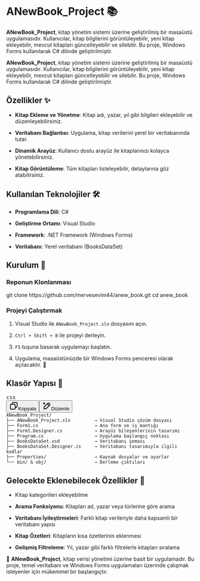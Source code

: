 <h1 data-start="80" data-end="103" class="">ANewBook_Project 📚</h1>
<p data-start="104" data-end="384" class=""><strong data-start="104" data-end="124">ANewBook_Project</strong>, kitap yönetim sistemi üzerine geliştirilmiş bir masaüstü uygulamasıdır. 
  Kullanıcılar, kitap bilgilerini görüntüleyebilir, yeni kitap ekleyebilir, mevcut kitapları güncelleyebilir ve silebilir. Bu proje, Windows Forms kullanılarak C# dilinde geliştirilmiştir.</p>
<p data-start="104" data-end="384" class=""><strong data-start="104" data-end="124">ANewBook_Project</strong>, kitap yönetim sistemi üzerine geliştirilmiş bir masaüstü uygulamasıdır. Kullanıcılar, kitap bilgilerini görüntüleyebilir, 
  yeni kitap ekleyebilir, mevcut kitapları güncelleyebilir ve silebilir. Bu proje, Windows Forms kullanılarak C# dilinde geliştirilmiştir.</p>
  <h2 data-start="386" data-end="401" class="">Özellikler ✨</h2>
  <ul data-start="403" data-end="774">
<li data-start="403" data-end="508" class="" style="">
<p data-start="405" data-end="508" class=""><strong data-start="405" data-end="432">Kitap Ekleme ve Yönetme</strong>: Kitap adı, yazar, yıl gibi bilgileri ekleyebilir ve düzenleyebilirsiniz.</p>
</li>
<li data-start="509" data-end="597" class="" style="">
<p data-start="511" data-end="597" class=""><strong data-start="511" data-end="536">Veritabanı Bağlantısı</strong>: Uygulama, kitap verilerini yerel bir veritabanında tutar.</p>
</li>
<li data-start="598" data-end="688" class="" style="">
<p data-start="600" data-end="688" class=""><strong data-start="600" data-end="618">Dinamik Arayüz</strong>: Kullanıcı dostu arayüz ile kitaplarınızı kolayca yönetebilirsiniz.</p>
</li>
<li data-start="689" data-end="774" class="" style="">
<p data-start="691" data-end="774" class=""><strong data-start="691" data-end="712">Kitap Görüntüleme</strong>: Tüm kitapları listeleyebilir, detaylarına göz atabilirsiniz.</p>
</li>
</ul>
<h2 data-start="776" data-end="806" class="">Kullanılan Teknolojiler 🛠️</h2>
<ul data-start="808" data-end="977">
<li data-start="808" data-end="836" class="" style="">
<p data-start="810" data-end="836" class=""><strong data-start="810" data-end="830">Programlama Dili</strong>: C#</p>
</li>
<li data-start="837" data-end="877" class="" style="">
<p data-start="839" data-end="877" class=""><strong data-start="839" data-end="860">Geliştirme Ortamı</strong>: Visual Studio</p>
</li>
<li data-start="878" data-end="927" class="" style="">
<p data-start="880" data-end="927" class=""><strong data-start="880" data-end="893">Framework</strong>: .NET Framework (Windows Forms)</p>
</li>
<li data-start="928" data-end="977" class="" style="">
<p data-start="930" data-end="977" class=""><strong data-start="930" data-end="944">Veritabanı</strong>: Yerel veritabanı (BooksDataSet)</p>
</li>
</ul>
<h2 data-start="979" data-end="992" class="">Kurulum 🔧</h2>
<h3 data-start="994" data-end="1017" class="">Reponun Klonlanması</h3>
git clone https://github.com/mervesevim44/anew_book.git
cd anew_book
<h3 data-start="1101" data-end="1124" class="">Projeyi Çalıştırmak</h3>
<ol data-start="1126" data-end="1357">
<li data-start="1126" data-end="1187" class="" style="">
<p data-start="1129" data-end="1187" class="">Visual Studio ile <code data-start="1147" data-end="1169">ANewBook_Project.sln</code> dosyasını açın.</p>
</li>
<li data-start="1188" data-end="1233" class="" style="">
<p data-start="1191" data-end="1233" class=""><code data-start="1191" data-end="1209">Ctrl + Shift + B</code> ile projeyi derleyin.</p>
</li>
<li data-start="1234" data-end="1279" class="" style="">
<p data-start="1237" data-end="1279" class=""><code data-start="1237" data-end="1241">F5</code> tuşuna basarak uygulamayı başlatın.</p>
</li>
<li data-start="1280" data-end="1357" class="" style="">
<p data-start="1283" data-end="1357" class="">Uygulama, masaüstünüzde bir Windows Forms penceresi olarak açılacaktır. 📱</p>
</li>
</ol>
<h2 data-start="1359" data-end="1378" class="">Klasör Yapısı 📁</h2>
<pre class="overflow-visible!" data-start="1380" data-end="1894"><div class="contain-inline-size rounded-md border-[0.5px] border-token-border-medium relative bg-token-sidebar-surface-primary"><div class="flex items-center text-token-text-secondary px-4 py-2 text-xs font-sans justify-between h-9 bg-token-sidebar-surface-primary dark:bg-token-main-surface-secondary select-none rounded-t-[5px]">css</div><div class="sticky top-9"><div class="absolute end-0 bottom-0 flex h-9 items-center pe-2"><div class="bg-token-sidebar-surface-primary text-token-text-secondary dark:bg-token-main-surface-secondary flex items-center rounded-sm px-2 font-sans text-xs"><span class="" data-state="closed"><button class="flex gap-1 items-center select-none px-4 py-1" aria-label="Kopyala"><svg width="24" height="24" viewBox="0 0 24 24" fill="none" xmlns="http://www.w3.org/2000/svg" class="icon-xs"><path fill-rule="evenodd" clip-rule="evenodd" d="M7 5C7 3.34315 8.34315 2 10 2H19C20.6569 2 22 3.34315 22 5V14C22 15.6569 20.6569 17 19 17H17V19C17 20.6569 15.6569 22 14 22H5C3.34315 22 2 20.6569 2 19V10C2 8.34315 3.34315 7 5 7H7V5ZM9 7H14C15.6569 7 17 8.34315 17 10V15H19C19.5523 15 20 14.5523 20 14V5C20 4.44772 19.5523 4 19 4H10C9.44772 4 9 4.44772 9 5V7ZM5 9C4.44772 9 4 9.44772 4 10V19C4 19.5523 4.44772 20 5 20H14C14.5523 20 15 19.5523 15 19V10C15 9.44772 14.5523 9 14 9H5Z" fill="currentColor"></path></svg>Kopyala</button></span><span class="" data-state="closed"><button class="flex items-center gap-1 px-4 py-1 select-none"><svg width="24" height="24" viewBox="0 0 24 24" fill="none" xmlns="http://www.w3.org/2000/svg" class="icon-xs"><path d="M2.5 5.5C4.3 5.2 5.2 4 5.5 2.5C5.8 4 6.7 5.2 8.5 5.5C6.7 5.8 5.8 7 5.5 8.5C5.2 7 4.3 5.8 2.5 5.5Z" fill="currentColor" stroke="currentColor" stroke-linecap="round" stroke-linejoin="round"></path><path d="M5.66282 16.5231L5.18413 19.3952C5.12203 19.7678 5.09098 19.9541 5.14876 20.0888C5.19933 20.2067 5.29328 20.3007 5.41118 20.3512C5.54589 20.409 5.73218 20.378 6.10476 20.3159L8.97693 19.8372C9.72813 19.712 10.1037 19.6494 10.4542 19.521C10.7652 19.407 11.0608 19.2549 11.3343 19.068C11.6425 18.8575 11.9118 18.5882 12.4503 18.0497L20 10.5C21.3807 9.11929 21.3807 6.88071 20 5.5C18.6193 4.11929 16.3807 4.11929 15 5.5L7.45026 13.0497C6.91175 13.5882 6.6425 13.8575 6.43197 14.1657C6.24513 14.4392 6.09299 14.7348 5.97903 15.0458C5.85062 15.3963 5.78802 15.7719 5.66282 16.5231Z" stroke="currentColor" stroke-width="2" stroke-linecap="round" stroke-linejoin="round"></path><path d="M14.5 7L18.5 11" stroke="currentColor" stroke-width="2" stroke-linecap="round" stroke-linejoin="round"></path></svg>Düzenle</button></span></div></div></div><div class="overflow-y-auto p-4" dir="ltr"><code class="whitespace-pre!"><span><span>ANewBook_Project/
├── ANewBook_Project</span><span><span class="hljs-selector-class">.sln</span></span><span>         → Visual Studio çözüm dosyası
├── Form1</span><span><span class="hljs-selector-class">.cs</span></span><span>                     → Ana </span><span><span class="hljs-selector-tag">form</span></span><span> ve </span><span><span class="hljs-selector-tag">i</span></span><span>ş mantığı
├── Form1</span><span><span class="hljs-selector-class">.Designer</span></span><span><span class="hljs-selector-class">.cs</span></span><span>            → Arayüz bileşenlerinin tasarımı
├── Program</span><span><span class="hljs-selector-class">.cs</span></span><span>                   → Uygulama başlangıç noktası
├── BooksDataSet</span><span><span class="hljs-selector-class">.xsd</span></span><span>             → Veritabanı şeması
├── BooksDataSet</span><span><span class="hljs-selector-class">.Designer</span></span><span><span class="hljs-selector-class">.cs</span></span><span>     → Veritabanı tasarımıyla ilgili kodlar
├── Properties/                  → Kaynak dosyalar ve ayarlar
└── bin/ &amp; obj/                  → Derleme çıktıları
</span></span></code></div></div></pre>

<h2 data-start="2235" data-end="2275" class="">Gelecekte Eklenebilecek Özellikler 🌱</h2>
<ul data-start="2277" data-end="2623">
<li data-start="2277" data-end="2311" class="" style="">
<p data-start="2279" data-end="2311" class="">Kitap kategorileri ekleyebilme</p>
</li>
<li data-start="2312" data-end="2383" class="" style="">
<p data-start="2314" data-end="2383" class=""><strong data-start="2314" data-end="2334">Arama Fonksiyonu</strong>: Kitapları ad, yazar veya türlerine göre arama</p>
</li>
<li data-start="2384" data-end="2480" class="" style="">
<p data-start="2386" data-end="2480" class=""><strong data-start="2386" data-end="2416">Veritabanı İyileştirmeleri</strong>: Farklı kitap verileriyle daha kapsamlı bir veritabanı yapısı</p>
</li>
<li data-start="2481" data-end="2542" class="" style="">
<p data-start="2483" data-end="2542" class=""><strong data-start="2483" data-end="2501">Kitap Özetleri</strong>: Kitapların kısa özetlerinin eklenmesi</p>
</li>
<li data-start="2543" data-end="2623" class="" style="">
<p data-start="2545" data-end="2623" class=""><strong data-start="2545" data-end="2568">Gelişmiş Filtreleme</strong>: Yıl, yazar gibi farklı filtrelerle kitapları sıralama</p>
</li>
</ul>
<p data-start="2630" data-end="2825" class="">🎯 <strong data-start="2633" data-end="2653">ANewBook_Project</strong>, kitap verisi yönetimi üzerine basit bir uygulamadır. Bu proje, temel veritabanı ve Windows Forms uygulamaları üzerinde çalışmak isteyenler için mükemmel bir başlangıçtır.</p>












